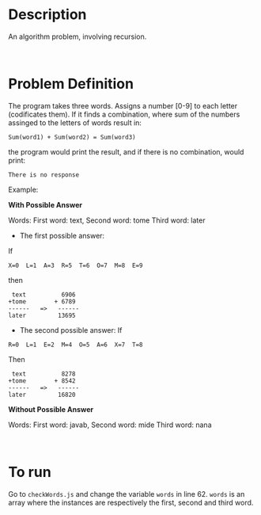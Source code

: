 # Description
An algorithm problem, involving recursion.

<br/>

# Problem Definition

The program takes three words. Assigns a number [0-9] to each letter (codificates them).
If it finds a combination, where sum of the numbers assinged to the letters of words result in:
```
Sum(word1) + Sum(word2) = Sum(word3)
```
the program would print the result, and if there is no combination, would print:
```
There is no response
```

Example:

**With Possible Answer**

Words: 
First word: text,
Second word: tome
Third word: later

- The first possible answer:

If 
```
X=0  L=1  A=3  R=5  T=6  O=7  M=8  E=9
```
then



```
 text          6906
+tome        + 6789 
------   =>   ------
later         13695 
```
- The second possible answer:
If
```
R=0  L=1  E=2  M=4  O=5  A=6  X=7  T=8
```
Then
```
 text          8278
+tome        + 8542 
------   =>   ------
later         16820
```

**Without Possible Answer**

Words: 
First word: javab,
Second word: mide
Third word: nana

<br/>

# To run
Go to `checkWords.js` and change the variable `words` in line 62. `words` is an array where the instances are respectively the first, second and third word.
